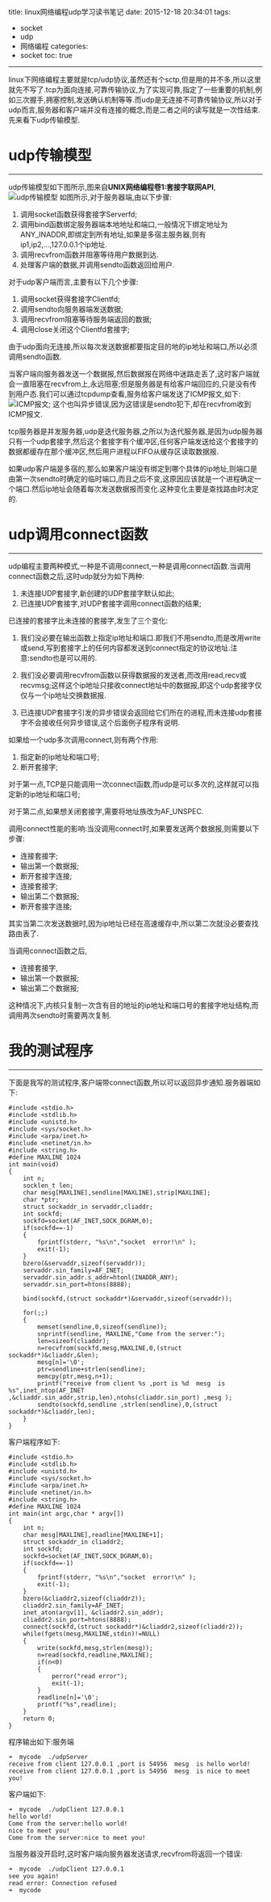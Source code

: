 title: linux网络编程udp学习读书笔记
date: 2015-12-18 20:34:01
tags:
- socket
- udp
- 网络编程
categories:
- socket
toc: true

---
linux下网络编程主要就是tcp/udp协议,虽然还有个sctp,但是用的并不多,所以这里就先不写了.tcp为面向连接,可靠传输协议,为了实现可靠,指定了一些重要的机制,例如三次握手,拥塞控制,发送确认机制等等.而udp是无连接不可靠传输协议,所以对于udp而言,服务器和客户端并没有连接的概念,而是二者之间的读写就是一次性结束.先来看下udp传输模型.

# udp传输模型

----

udp传输模型如下图所示,图来自**UNIX网络编程卷1:套接字联网API**,
![udp传输模型](http://7xjnip.com1.z0.glb.clouddn.com/ldw-选区_048.png "")
如图所示,对于服务器端,由以下步骤:
1. 调用socket函数获得套接字Serverfd;
2. 调用bind函数绑定服务器端本地地址和端口,一般情况下绑定地址为ANY_INADDR,即绑定到所有地址,如果是多宿主服务器,则有ip1,ip2,...,127.0.0.1个ip地址.
3. 调用recvfrom函数并阻塞等待用户数据到达.
4. 处理客户端的数据,并调用sendto函数返回给用户.

对于udp客户端而言,主要有以下几个步骤:
1. 调用socket获得套接字Clientfd;
2. 调用sendto向服务器端发送数据;
3. 调用recvfrom阻塞等待服务端返回的数据;
4. 调用close关闭这个Clientfd套接字;

由于udp面向无连接,所以每次发送数据都要指定目的地的ip地址和端口,所以必须调用sendto函数.

当客户端向服务器发送一个数据报,然后数据报在网络中迷路走丢了,这时客户端就会一直阻塞在recvfrom上,永远阻塞;但是服务器是有给客户端回应的,只是没有传到用户态.我们可以通过tcpdump查看,服务给客户端发送了ICMP报文,如下:
![ICMP报文](http://7xjnip.com1.z0.glb.clouddn.com/ldw-选区_049.png "");
这个也叫异步错误,因为这错误是sendto犯下,却在recvfrom收到ICMP报文.

tcp服务器是并发服务器,udp是迭代服务器,之所以为迭代服务器,是因为udp服务器只有一个udp套接字,然后这个套接字有个缓冲区,任何客户端发送给这个套接字的数据都缓存在那个缓冲区,然后用户进程以FIFO从缓存区读取数据报.

如果udp客户端是多宿的,那么如果客户端没有绑定到哪个具体的ip地址,则端口是由第一次sendto时确定的临时端口,而且之后不变,这原因应该就是一个进程确定一个端口.然后ip地址会随着每次发送数据报而变化.这种变化主要是查找路由时决定的.

# udp调用connect函数

------


udp编程主要两种模式,一种是不调用connect,一种是调用connect函数.当调用connect函数之后,这时udp就分为如下两种:
1. 未连接UDP套接字,新创建的UDP套接字默认如此;
2. 已连接UDP套接字,对UDP套接字调用connect函数的结果;

已连接的套接字比未连接的套接字,发生了三个变化:
1. 我们没必要在输出函数上指定ip地址和端口.即我们不用sendto,而是改用write或send,写到套接字上的任何内容都发送到connect指定的协议地址.注意:sendto也是可以用的.
2. 我们没必要调用recvfrom函数以获得数据报的发送者,而改用read,recv或recvmsg;这样这个ip地址只接收connect地址中的数据报,即这个udp套接字仅仅与一个ip地址交换数据报.

3. 已连接UDP套接字引发的异步错误会返回给它们所在的进程,而未连接udp套接字不会接收任何异步错误,这个后面例子程序有说明.

如果给一个udp多次调用connect,则有两个作用:
1. 指定新的ip地址和端口号;
2. 断开套接字;

对于第一点,TCP是只能调用一次connect函数,而udp是可以多次的,这样就可以指定新的ip地址和端口号;

对于第二点,如果想关闭套接字,需要将地址族改为AF_UNSPEC.

调用connect性能的影响:当没调用connect时,如果要发送两个数据报,则需要以下步骤:
* 连接套接字;
* 输出第一个数据报;
* 断开套接字连接;
* 连接套接字;
* 输出第二个数据报;
* 断开套接字连接;

其实当第二次发送数据时,因为ip地址已经在高速缓存中,所以第二次就没必要查找路由表了.

当调用connect函数之后,
* 连接套接字,
* 输出第一个数据报;
* 输出第二个数据报;

这种情况下,内核只复制一次含有目的地址的ip地址和端口号的套接字地址结构,而调用两次sendto时需要两次复制.

# 我的测试程序

-----

下面是我写的测试程序,客户端带connect函数,所以可以返回异步通知.服务器端如下:
```
#include <stdio.h>
#include <stdlib.h>
#include <unistd.h>
#include <sys/socket.h>
#include <arpa/inet.h>
#include <netinet/in.h>
#include <string.h>
#define MAXLINE 1024
int main(void)
{
	int n;
	socklen_t len;
	char mesg[MAXLINE],sendline[MAXLINE],strip[MAXLINE];
	char *ptr;
	struct sockaddr_in servaddr,cliaddr;
	int sockfd;
	sockfd=socket(AF_INET,SOCK_DGRAM,0);
	if(sockfd==-1)
	{
		fprintf(stderr, "%s\n","socket  error!\n" );
		exit(-1);
	}
	bzero(&servaddr,sizeof(servaddr));
	servaddr.sin_family=AF_INET;
	servaddr.sin_addr.s_addr=htonl(INADDR_ANY);
	servaddr.sin_port=htons(8888);

	bind(sockfd,(struct sockaddr*)&servaddr,sizeof(servaddr));

	for(;;)
	{
		memset(sendline,0,sizeof(sendline));
		snprintf(sendline, MAXLINE,"Come from the server:");
		len=sizeof(cliaddr);
		n=recvfrom(sockfd,mesg,MAXLINE,0,(struct sockaddr*)&cliaddr,&len);
		mesg[n]='\0';
		ptr=sendline+strlen(sendline);
		memcpy(ptr,mesg,n+1);
		printf("receive from client %s ,port is %d  mesg  is %s",inet_ntop(AF_INET ,&cliaddr.sin_addr,strip,len),ntohs(cliaddr.sin_port) ,mesg );
		sendto(sockfd,sendline ,strlen(sendline),0,(struct sockaddr*)&cliaddr,len);
	}
}
```
客户端程序如下:
```
#include <stdio.h>
#include <stdlib.h>
#include <unistd.h>
#include <sys/socket.h>
#include <arpa/inet.h>
#include <netinet/in.h>
#include <string.h>
#define MAXLINE 1024
int main(int argc,char * argv[])
{
	int n;
	char mesg[MAXLINE],readline[MAXLINE+1];
	struct sockaddr_in cliaddr2;
	int sockfd;
	sockfd=socket(AF_INET,SOCK_DGRAM,0);
	if(sockfd==-1)
	{
		fprintf(stderr, "%s\n","socket  error!\n" );
		exit(-1);
	}
	bzero(&cliaddr2,sizeof(cliaddr2));
	cliaddr2.sin_family=AF_INET;
	inet_aton(argv[1], &cliaddr2.sin_addr);
	cliaddr2.sin_port=htons(8888);
	connect(sockfd,(struct sockaddr*)&cliaddr2,sizeof(cliaddr2));
	while(fgets(mesg,MAXLINE,stdin)!=NULL)
	{
		write(sockfd,mesg,strlen(mesg));
		n=read(sockfd,readline,MAXLINE);
		if(n<0)
		{
			perror("read error");
			exit(-1);
		}
		readline[n]='\0';
		printf("%s",readline);
	}
	return 0;
}
```
程序输出如下:服务端
```
➜  mycode  ./udpServer                 
receive from client 127.0.0.1 ,port is 54956  mesg  is hello world!
receive from client 127.0.0.1 ,port is 54956  mesg  is nice to meet you!
```
客户端如下:
```
➜  mycode  ./udpClient 127.0.0.1
hello world!
Come from the server:hello world!
nice to meet you!
Come from the server:nice to meet you!

```
当服务器没开启时,这时客户端向服务器发送请求,recvfrom将返回一个错误:
```
➜  mycode  ./udpClient 127.0.0.1
see you again!
read error: Connection refused
➜  mycode  
```














